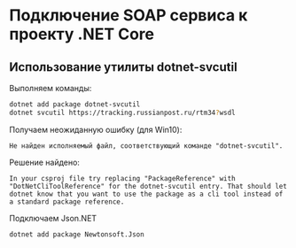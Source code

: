# Подключение SOAP сервиса к проекту .NET Core

## Иcпользование утилиты dotnet-svcutil

Выполняем команды:

```bash
dotnet add package dotnet-svcutil
dotnet svcutil https://tracking.russianpost.ru/rtm34?wsdl
```

Получаем неожиданную ошибку (для Win10):

```message
Не найден исполняемый файл, соответствующий команде "dotnet-svcutil".
```

Решение найдено:

```message
In your csproj file try replacing "PackageReference" with "DotNetCliToolReference" for the dotnet-svcutil entry. That should let dotnet know that you want to use the package as a cli tool instead of a standard package reference.
```

Подключаем Json.NET

```bash
dotnet add package Newtonsoft.Json
```